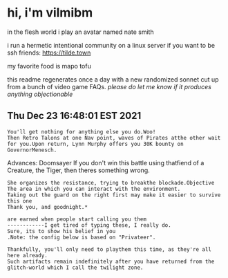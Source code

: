 # hi, i'm vilmibm

in the flesh world i play an avatar named nate smith

i run a hermetic intentional community on a linux server if you want to be ssh friends: https://tilde.town

my favorite food is mapo tofu

this readme regenerates once a day with a new randomized sonnet cut up from a bunch of video game FAQs.
_please do let me know if it produces anything objectionable_

## Thu Dec 23 16:48:01 EST 2021

    You'll get nothing for anything else you do.Woo!
    Then Retro Talons at one Nav point, waves of Pirates atthe other wait for you.Upon return, Lynn Murphy offers you 30K bounty on GovernorMenesch.
     Advances: Doomsayer
    If you don't win this battle using thatfiend of a Creature, the Tiger, then theres something wrong.
    
    She organizes the resistance, trying to breakthe blockade.Objective
    The area in which you can interact with the environment.
    Taking out the guard on the right first may make it easier to survive this one
    Thank you, and goodnight.*
    
    are earned when people start calling you them
    ------------I get tired of typing these, I really do.
    Sure, its to show his belief in you
    .Note: the config below is based on "Privateer".
    
    Thankfully, you'll only need to playthem this time, as they're all here already.
    Such artifacts remain indefinitely after you have returned from the glitch-world which I call the twilight zone.
